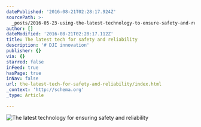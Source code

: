 ```yaml
---
datePublished: '2016-08-21T02:28:17.924Z'
sourcePath: >-
  _posts/2016-05-23-using-the-latest-technology-to-ensure-safety-and-reliability.md
author: []
dateModified: '2016-08-21T02:28:17.112Z'
title: The latest tech for safety and reliability
description: '# DJI innovation'
publisher: {}
via: {}
starred: false
inFeed: true
hasPage: true
inNav: false
url: the-latest-tech-for-safety-and-reliability/index.html
_context: 'http://schema.org'
_type: Article

---
```

![The latest technology for ensuring safety and reliability](https://s3-us-west-2.amazonaws.com/the-grid-img/p/369657c491a6d15b67ae000edce06f448cda425a.jpg)